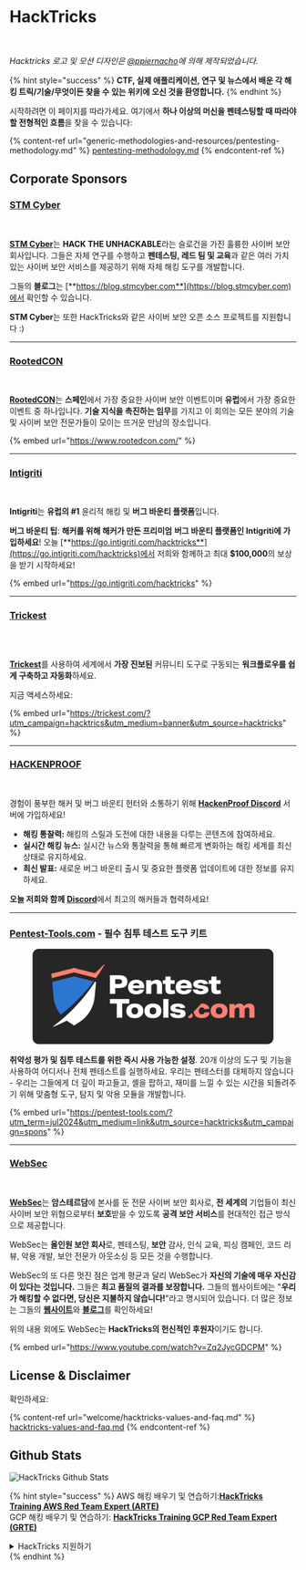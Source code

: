 # HackTricks

<figure><img src=".gitbook/assets/hacktricks.gif" alt=""><figcaption></figcaption></figure>

_Hacktricks 로고 및 모션 디자인은_ [_@ppiernacho_](https://www.instagram.com/ppieranacho/)_에 의해 제작되었습니다._

{% hint style="success" %}
**CTF, 실제 애플리케이션, 연구 및 뉴스에서 배운 각 해킹 트릭/기술/무엇이든 찾을 수 있는 위키에 오신 것을 환영합니다.**
{% endhint %}

시작하려면 이 페이지를 따라가세요. 여기에서 **하나 이상의 머신을 펜테스팅할 때 따라야 할 전형적인 흐름**을 찾을 수 있습니다:

{% content-ref url="generic-methodologies-and-resources/pentesting-methodology.md" %}
[pentesting-methodology.md](generic-methodologies-and-resources/pentesting-methodology.md)
{% endcontent-ref %}

## Corporate Sponsors

### [STM Cyber](https://www.stmcyber.com)

<figure><img src=".gitbook/assets/stm (1).png" alt=""><figcaption></figcaption></figure>

[**STM Cyber**](https://www.stmcyber.com)는 **HACK THE UNHACKABLE**라는 슬로건을 가진 훌륭한 사이버 보안 회사입니다. 그들은 자체 연구를 수행하고 **펜테스팅, 레드 팀 및 교육**과 같은 여러 가치 있는 사이버 보안 서비스를 제공하기 위해 자체 해킹 도구를 개발합니다.

그들의 **블로그**는 [**https://blog.stmcyber.com**](https://blog.stmcyber.com)에서 확인할 수 있습니다.

**STM Cyber**는 또한 HackTricks와 같은 사이버 보안 오픈 소스 프로젝트를 지원합니다 :)

***

### [RootedCON](https://www.rootedcon.com/)

<figure><img src=".gitbook/assets/image (45).png" alt=""><figcaption></figcaption></figure>

[**RootedCON**](https://www.rootedcon.com)는 **스페인**에서 가장 중요한 사이버 보안 이벤트이며 **유럽**에서 가장 중요한 이벤트 중 하나입니다. **기술 지식을 촉진하는 임무**를 가지고 이 회의는 모든 분야의 기술 및 사이버 보안 전문가들이 모이는 뜨거운 만남의 장소입니다.

{% embed url="https://www.rootedcon.com/" %}

***

### [Intigriti](https://www.intigriti.com)

<figure><img src=".gitbook/assets/image (47).png" alt=""><figcaption></figcaption></figure>

**Intigriti**는 **유럽의 #1** 윤리적 해킹 및 **버그 바운티 플랫폼**입니다.

**버그 바운티 팁**: **해커를 위해 해커가 만든 프리미엄** **버그 바운티 플랫폼인 Intigriti에 가입하세요**! 오늘 [**https://go.intigriti.com/hacktricks**](https://go.intigriti.com/hacktricks)에서 저희와 함께하고 최대 **$100,000**의 보상을 받기 시작하세요!

{% embed url="https://go.intigriti.com/hacktricks" %}

***

### [Trickest](https://trickest.com/?utm\_campaign=hacktrics\&utm\_medium=banner\&utm\_source=hacktricks)

<figure><img src=".gitbook/assets/image (48).png" alt=""><figcaption></figcaption></figure>

\
[**Trickest**](https://trickest.com/?utm\_campaign=hacktrics\&utm\_medium=banner\&utm\_source=hacktricks)를 사용하여 세계에서 **가장 진보된** 커뮤니티 도구로 구동되는 **워크플로우를 쉽게 구축하고 자동화**하세요.

지금 액세스하세요:

{% embed url="https://trickest.com/?utm_campaign=hacktrics&utm_medium=banner&utm_source=hacktricks" %}

***

### [HACKENPROOF](https://bit.ly/3xrrDrL)

<figure><img src=".gitbook/assets/image (50).png" alt=""><figcaption></figcaption></figure>

경험이 풍부한 해커 및 버그 바운티 헌터와 소통하기 위해 [**HackenProof Discord**](https://discord.com/invite/N3FrSbmwdy) 서버에 가입하세요!

* **해킹 통찰력:** 해킹의 스릴과 도전에 대한 내용을 다루는 콘텐츠에 참여하세요.
* **실시간 해킹 뉴스:** 실시간 뉴스와 통찰력을 통해 빠르게 변화하는 해킹 세계를 최신 상태로 유지하세요.
* **최신 발표:** 새로운 버그 바운티 출시 및 중요한 플랫폼 업데이트에 대한 정보를 유지하세요.

**오늘 저희와 함께** [**Discord**](https://discord.com/invite/N3FrSbmwdy)에서 최고의 해커들과 협력하세요!

***

### [Pentest-Tools.com](https://pentest-tools.com/?utm_term=jul2024&utm_medium=link&utm_source=hacktricks&utm_campaign=spons) - 필수 침투 테스트 도구 키트

<figure><img src="/.gitbook/assets/pentest-tools.svg" alt=""><figcaption></figcaption></figure>

**취약성 평가 및 침투 테스트를 위한 즉시 사용 가능한 설정**. 20개 이상의 도구 및 기능을 사용하여 어디서나 전체 펜테스트를 실행하세요. 우리는 펜테스터를 대체하지 않습니다 - 우리는 그들에게 더 깊이 파고들고, 셸을 팝하고, 재미를 느낄 수 있는 시간을 되돌려주기 위해 맞춤형 도구, 탐지 및 악용 모듈을 개발합니다.

{% embed url="https://pentest-tools.com/?utm_term=jul2024&utm_medium=link&utm_source=hacktricks&utm_campaign=spons" %}

***

### [WebSec](https://websec.nl/)

<figure><img src=".gitbook/assets/websec (1).svg" alt=""><figcaption></figcaption></figure>

[**WebSec**](https://websec.nl)는 **암스테르담**에 본사를 둔 전문 사이버 보안 회사로, **전 세계의** 기업들이 최신 사이버 보안 위협으로부터 **보호**받을 수 있도록 **공격 보안 서비스**를 현대적인 접근 방식으로 제공합니다.

WebSec는 **올인원 보안 회사**로, 펜테스팅, **보안** 감사, 인식 교육, 피싱 캠페인, 코드 리뷰, 악용 개발, 보안 전문가 아웃소싱 등 모든 것을 수행합니다.

WebSec의 또 다른 멋진 점은 업계 평균과 달리 WebSec가 **자신의 기술에 매우 자신감이 있다는 것입니다.** 그들은 **최고 품질의 결과를 보장합니다.** 그들의 웹사이트에는 "**우리가 해킹할 수 없다면, 당신은 지불하지 않습니다!**"라고 명시되어 있습니다. 더 많은 정보는 그들의 [**웹사이트**](https://websec.nl/en/)와 [**블로그**](https://websec.nl/blog/)를 확인하세요!

위의 내용 외에도 WebSec는 **HackTricks의 헌신적인 후원자**이기도 합니다.

{% embed url="https://www.youtube.com/watch?v=Zq2JycGDCPM" %}


## License & Disclaimer

확인하세요:

{% content-ref url="welcome/hacktricks-values-and-faq.md" %}
[hacktricks-values-and-faq.md](welcome/hacktricks-values-and-faq.md)
{% endcontent-ref %}

## Github Stats

![HackTricks Github Stats](https://repobeats.axiom.co/api/embed/68f8746802bcf1c8462e889e6e9302d4384f164b.svg "Repobeats analytics image")


{% hint style="success" %}
AWS 해킹 배우기 및 연습하기:<img src="/.gitbook/assets/arte.png" alt="" data-size="line">[**HackTricks Training AWS Red Team Expert (ARTE)**](https://training.hacktricks.xyz/courses/arte)<img src="/.gitbook/assets/arte.png" alt="" data-size="line">\
GCP 해킹 배우기 및 연습하기: <img src="/.gitbook/assets/grte.png" alt="" data-size="line">[**HackTricks Training GCP Red Team Expert (GRTE)**<img src="/.gitbook/assets/grte.png" alt="" data-size="line">](https://training.hacktricks.xyz/courses/grte)

<details>

<summary>HackTricks 지원하기</summary>

* [**구독 계획**](https://github.com/sponsors/carlospolop) 확인하기!
* **💬 [**Discord 그룹**](https://discord.gg/hRep4RUj7f) 또는 [**텔레그램 그룹**](https://t.me/peass)에 가입하거나 **Twitter**에서 저희를 **팔로우**하세요** 🐦 [**@hacktricks\_live**](https://twitter.com/hacktricks\_live)**.**
* **HackTricks**와 [**HackTricks Cloud**](https://github.com/carlospolop/hacktricks-cloud) 깃허브 리포지토리에 PR을 제출하여 해킹 트릭을 공유하세요.

</details>
{% endhint %}
